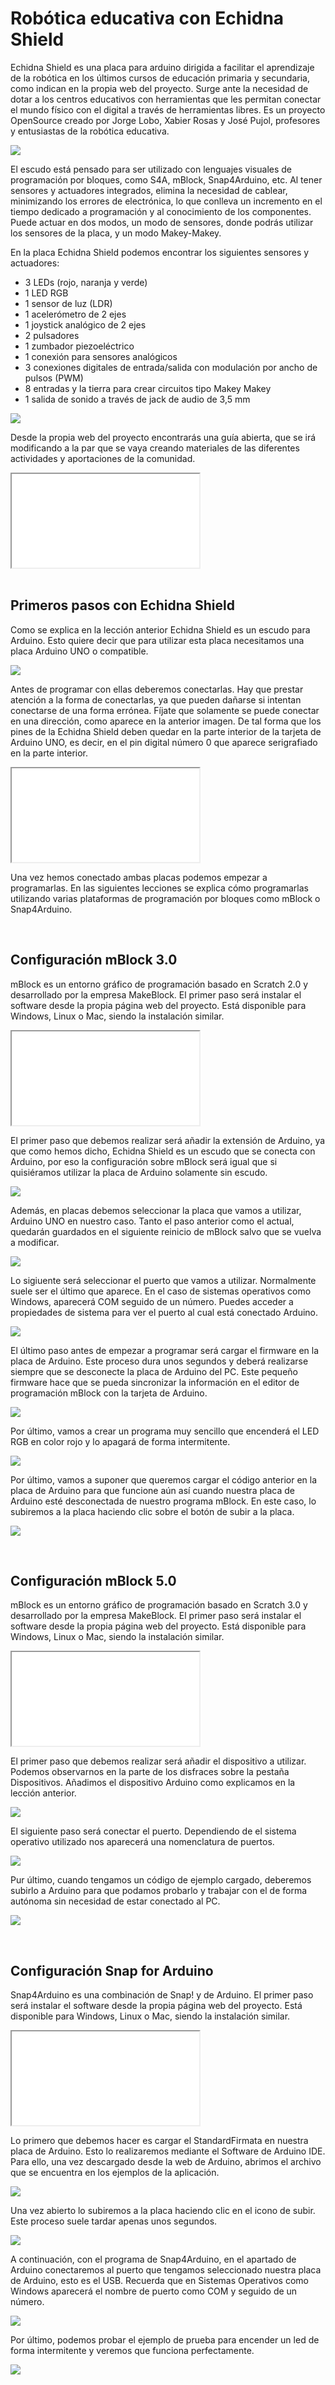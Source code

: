 # Robótica educativa con Echidna Shield

Echidna Shield es una placa para arduino dirigida a facilitar el aprendizaje de la robótica en los últimos cursos de educación primaria y secundaria, como indican en la propia web del proyecto. Surge ante la necesidad de dotar a los centros educativos con herramientas que les permitan conectar el mundo físico con el digital a través de herramientas libres. Es un proyecto OpenSource creado por Jorge Lobo, Xabier Rosas y José Pujol, profesores y entusiastas de la robótica educativa.

![](img/echidna-shield.png)

El escudo está pensado para ser utilizado con lenguajes visuales de programación por bloques, como S4A, mBlock, Snap4Arduino, etc. Al tener sensores y actuadores integrados, elimina  la necesidad de cablear, minimizando los errores de electrónica, lo que conlleva un incremento en el tiempo dedicado a programación y al conocimiento de los componentes. Puede actuar en dos modos, un modo de sensores, donde podrás utilizar los sensores de la placa, y un modo Makey-Makey.

En la placa Echidna Shield podemos encontrar los siguientes sensores y actuadores:

- 3 LEDs (rojo, naranja y verde) 
- 1 LED RGB
- 1 sensor de luz (LDR)
- 1 acelerómetro de 2 ejes
- 1 joystick analógico de 2 ejes
- 2 pulsadores
- 1 zumbador piezoeléctrico
- 1 conexión para sensores analógicos
- 3 conexiones digitales de entrada/salida con modulación por ancho de pulsos (PWM)
- 8 entradas y la tierra para crear circuitos tipo Makey Makey
- 1 salida de sonido a través de jack de audio de 3,5 mm

![](img/esquema-echidna-shield.png)

Desde la propia web del proyecto encontrarás una guía abierta, que se irá modificando a la par que se vaya creando materiales de las diferentes actividades y aportaciones de la comunidad.

<div class="iframe">
  <iframe src="//www.youtube.com/embed/IuekBu6J0Co" allowfullscreen></iframe>
</div>



<br />



## Primeros pasos con Echidna Shield

Como se explica en la lección anterior Echidna Shield es un escudo para Arduino. Esto quiere decir que para utilizar esta placa necesitamos una placa Arduino UNO o compatible.

![](img/echidna-arduino.png)

Antes de programar con ellas deberemos conectarlas. Hay que prestar atención a la forma de conectarlas, ya que pueden dañarse si intentan conectarse de una forma errónea. Fíjate que solamente se puede conectar en una dirección, como aparece en la anterior imagen. De tal forma que los pines de la Echidna Shield deben quedar en la parte interior de la tarjeta de Arduino UNO, es decir, en el pin digital número 0 que aparece serigrafiado en la parte interior.

<div class="iframe">
  <iframe src="//www.youtube.com/embed/d2bde03Q_1U" allowfullscreen></iframe>
</div>

Una vez hemos conectado ambas placas podemos empezar a programarlas. En las siguientes lecciones se explica cómo programarlas utilizando varias plataformas de programación por bloques como mBlock o Snap4Arduino.



<br />



## Configuración mBlock 3.0

mBlock es un entorno gráfico de programación basado en Scratch 2.0 y desarrollado por la empresa MakeBlock. El primer paso será instalar el software desde la propia página web del proyecto. Está disponible para Windows, Linux o Mac, siendo la instalación similar.

<div class="iframe">
  <iframe src="//www.youtube.com/embed/c5CGQOZTsis" allowfullscreen></iframe>
</div>

El primer paso que debemos realizar será añadir la extensión de Arduino, ya que como hemos dicho, Echidna Shield es un escudo que se conecta con Arduino, por eso la configuración sobre mBlock será igual que si quisiéramos utilizar la placa de Arduino solamente sin escudo.

![](img/mblock-paso-1.png)

Además, en placas debemos seleccionar la placa que vamos a utilizar, Arduino UNO en nuestro caso. Tanto el paso anterior como el actual, quedarán guardados en el siguiente reinicio de mBlock salvo que se vuelva a modificar.

![](img/mblock-paso-2.png)

Lo sigiuente será seleccionar el puerto que vamos a utilizar. Normalmente suele ser el último que aparece. En el caso de sistemas operativos como Windows, aparecerá COM seguido de un número. Puedes acceder a propiedades de sistema para ver el puerto al cual está conectado Arduino.

![](img/mblock-paso-3.png)

El último paso antes de empezar a programar será cargar el firmware en la placa de Arduino. Este proceso dura unos segundos y deberá realizarse siempre que se desconecte la placa de Arduino del PC. Este pequeño firmware hace que se pueda sincronizar la información en el editor de programación mBlock con la tarjeta de Arduino.

![](img/mblock-paso-4.png)

Por último, vamos a crear un programa muy sencillo que encenderá el LED RGB en color rojo y lo apagará de forma intermitente.

![](img/mblock-paso-5.png)

Por último, vamos a suponer que queremos cargar el código anterior en la placa de Arduino para que funcione aún así cuando nuestra placa de Arduino esté desconectada de nuestro programa mBlock. En este caso, lo subiremos a la placa haciendo clic sobre el botón de subir a la placa.

![](img/mblock-paso-6.png)



<br />



## Configuración mBlock 5.0

mBlock es un entorno gráfico de programación basado en Scratch 3.0 y desarrollado por la empresa MakeBlock. El primer paso será instalar el software desde la propia página web del proyecto. Está disponible para Windows, Linux o Mac, siendo la instalación similar.

<div class="iframe">
  <iframe src="//www.youtube.com/embed/2lqjPiC4MMk" allowfullscreen></iframe>
</div>

El primer paso que debemos realizar será añadir el dispositivo a utilizar. Podemos observarnos en la parte de los disfraces sobre la pestaña Dispositivos. Añadimos el dispositivo Arduino como explicamos en la lección anterior.

![](img/mblock-5-paso-1.png)

El siguiente paso será conectar el puerto. Dependiendo de el sistema operativo utilizado nos aparecerá una nomenclatura de puertos.

![](img/mblock-5-paso-2.png)

Pur último, cuando tengamos un código de ejemplo cargado, deberemos subirlo a Arduino para que podamos probarlo y trabajar con el de forma autónoma sin necesidad de estar conectado al PC.

![](img/mblock-5-paso-3.png)



<br />



## Configuración Snap for Arduino

Snap4Arduino es una combinación de Snap! y de Arduino. El primer paso será instalar el software desde la propia página web del proyecto. Está disponible para Windows, Linux o Mac, siendo la instalación similar.

<div class="iframe">
  <iframe src="//www.youtube.com/embed/uAK5tvSOaRY" allowfullscreen></iframe>
</div>

Lo primero que debemos hacer es cargar el StandardFirmata en nuestra placa de Arduino. Esto lo realizaremos mediante el Software de Arduino IDE. Para ello, una vez descargado desde la web de Arduino, abrimos el archivo que se encuentra en los ejemplos de la aplicación.

![](img/snap-paso-1.png)

Una vez abierto lo subiremos a la placa haciendo clic en el icono de subir. Este proceso suele tardar apenas unos segundos.

![](img/snap-paso-2.png)

A continuación, con el programa de Snap4Arduino, en el apartado de Arduino conectaremos al puerto que tengamos seleccionado nuestra placa de Arduino, esto es el USB. Recuerda que en Sistemas Operativos como Windows aparecerá el nombre de puerto como COM y seguido de un número.

![](img/snap-paso-3.png)

Por último, podemos probar el ejemplo de prueba para encender un led de forma intermitente y veremos que funciona perfectamente.

![](img/snap-paso-4.png)

